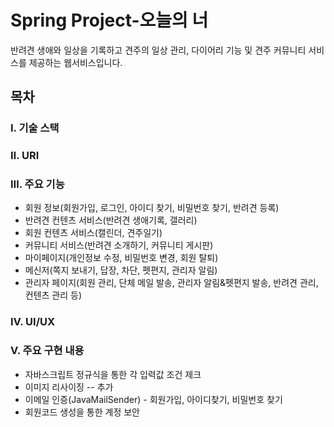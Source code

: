 # Spring Project-오늘의 너
반려견 생애와 일상을 기록하고 견주의 일상 관리, 다이어리 기능 및 견주 커뮤니티 서비스를 제공하는 웹서비스입니다. 

## 목차

### Ⅰ. 기술 스택

### Ⅱ. URI

### Ⅲ. 주요 기능
+ 회원 정보(회원가입, 로그인, 아이디 찾기, 비밀번호 찾기, 반려견 등록)
+ 반려견 컨텐츠 서비스(반려견 생애기록, 갤러리)
+ 회원 컨텐츠 서비스(캘린더, 견주일기)
+ 커뮤니티 서비스(반려견 소개하기, 커뮤니티 게시판)
+ 마이페이지(개인정보 수정, 비밀번호 변경, 회원 탈퇴)
+ 메신저(쪽지 보내기, 답장, 차단, 펫편지, 관리자 알림)
+ 관리자 페이지(회원 관리, 단체 메일 발송, 관리자 알림&펫편지 발송, 반려견 관리, 컨텐츠 관리 등)

### Ⅳ. UI/UX

### Ⅴ. 주요 구현 내용
+ 자바스크립트 정규식을 통한 각 입력값 조건 제크
+ 이미지 리사이징 -- 추가
+ 이메일 인증(JavaMailSender) - 회원가입, 아이디찾기, 비밀번호 찾기
+ 회원코드 생성을 통한 계정 보안
